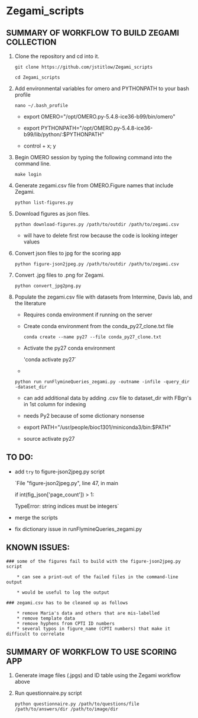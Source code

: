 # Zegami_scripts

## SUMMARY OF WORKFLOW TO BUILD ZEGAMI COLLECTION

1. Clone the repository and cd into it. 

    `git clone https://github.com/jstitlow/Zegami_scripts`
    
    `cd Zegami_scripts`
    
2. Add environmental variables for omero and PYTHONPATH to your bash profile

    `nano ~/.bash_profile`
    
    * export OMERO="/opt/OMERO.py-5.4.8-ice36-b99/bin/omero"
    
    * export PYTHONPATH="/opt/OMERO.py-5.4.8-ice36-b99/lib/python/:$PYTHONPATH"
    
    * control + x; y

3. Begin OMERO session by typing the following command into the command line.
    
    `make login`

4. Generate zegami.csv file from OMERO.Figure names that include Zegami.
    
    `python list-figures.py`
    
5. Download figures as json files.
    
    `python download-figures.py /path/to/outdir /path/to/zegami.csv`
    
    * will have to delete first row because the code is looking integer values

6. Convert json files to jpg for the scoring app

    `python figure-json2jpeg.py /path/to/outdir /path/to/zegami.csv`

7. Convert .jpg files to .png for Zegami. 

    `python convert_jpg2png.py`
    
8. Populate the zegami.csv file with datasets from Intermine, Davis lab, and the literature

    * Requires conda environment if running on the server
    
    * Create conda environment from the conda_py27_clone.txt file
    
        `conda create --name py27 --file conda_py27_clone.txt`
        
    * Activate the py27 conda environment
    
        'conda activate py27`
        
    *
    
    `python run runFlymineQueries_zegami.py -outname -infile -query_dir -dataset_dir`
    
    * can add additional data by adding .csv file to dataset_dir with FBgn's in 1st column for indexing
    
    * needs Py2 because of some dictionary nonsense
    
    * export PATH="/usr/people/bioc1301/miniconda3/bin:$PATH"
      
    * source activate py27
    
    

## TO DO:

* add `try` to figure-json2jpeg.py script

  `File "figure-json2jpeg.py", line 47, in main
  
   if int(fig_json['page_count']) > 1:
   
   TypeError: string indices must be integers`

* merge the scripts

* fix dictionary issue in runFlymineQueries_zegami.py

## KNOWN ISSUES:

    ### some of the figures fail to build with the figure-json2jpeg.py script
    
        * can see a print-out of the failed files in the command-line output
        
        * would be useful to log the output
    
    ### zegami.csv has to be cleaned up as follows

        * remove Maria's data and others that are mis-labelled
        * remove template data
        * remove hyphens from CPTI ID numbers
        * several typos in figure_name (CPTI numbers) that make it difficult to correlate

## SUMMARY OF WORKFLOW TO USE SCORING APP

1. Generate image files (.jpgs) and ID table using the Zegami workflow above

2. Run questionnaire.py script

    `python questionnaire.py /path/to/questions/file /path/to/answers/dir /path/to/image/dir`
        
